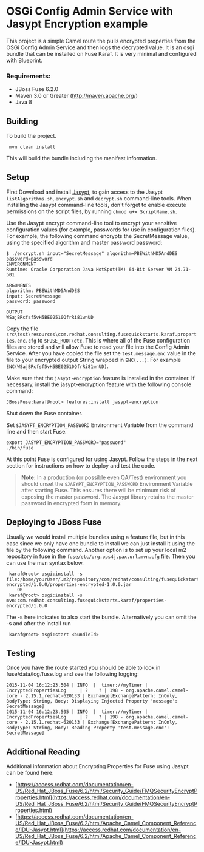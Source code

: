 
OSGi Config Admin Service with Jasypt Encryption example
====================================

 This project is a simple Camel route the pulls encrypted properties from the OSGi Config Admin Service and then logs the decrypted value. It is an osgi bundle that can be installed on Fuse Karaf. It is very minimal and configured with Blueprint.

### Requirements:
 * JBoss Fuse 6.2.0
 * Maven 3.0 or Greater (http://maven.apache.org/)
 * Java 8

Building
-----------------------

To build the project.

     mvn clean install

This will build the bundle including the manifest information.

Setup
-----------------------
First Download and install [Jasypt](http://jasypt.org/download.html), to gain access to the Jasypt `listAlgorithms.sh`, `encrypt.sh` and `decrypt.sh` command-line tools. When installing the Jasypt command-line tools, don't forget to enable execute permissions on the script files, by running `chmod u+x ScriptName.sh`.

Use the Jasypt encrypt command-line tool to encrypt your sensitive configuration values (for example, passwords for use in configuration files). For example, the following command encrypts the SecretMessage value, using the specified algorithm and master password password:

	$ ./encrypt.sh input="SecretMessage" algorithm=PBEWithMD5AndDES password=password
	ENVIRONMENT
	Runtime: Oracle Corporation Java HotSpot(TM) 64-Bit Server VM 24.71-b01

	ARGUMENTS
	algorithm: PBEWithMD5AndDES
	input: SecretMessage
	password: password

	OUTPUT
	WSajBRcfsf5vH5BE02510QfrRi81wnUD

Copy the file `src\test\resources\com.redhat.consulting.fusequickstarts.karaf.properties.enc.cfg` to `$FUSE_ROOT\etc`. This is where all of the Fuse configuration files are stored and will allow Fuse to read your file into the Config Admin Service. After you have copied the file set the `test.message.enc` value in the file to your encrypted output String wrapped in `ENC(...)`. For example `ENC(WSajBRcfsf5vH5BE02510QfrRi81wnUD)`.

Make sure that the `jasypt-encryption` feature is installed in the container. If necessary, install the jasypt-encryption feature with the following console command:

	JBossFuse:karaf@root> features:install jasypt-encryption

Shut down the Fuse container.

Set `$JASYPT_ENCRYPTION_PASSWORD` Environment Variable from the command line and then start Fuse.

	export JASYPT_ENCRYPTION_PASSWORD="password"
	./bin/fuse

At this point Fuse is configured for using Jasypt. Follow the steps in the next section for instructions on how to deploy and test the code.

> **Note:** In a production (or possible even QA/Test) environment you should unset the `$JASYPT_ENCRYPTION_PASSWORD` Environment Variable after starting Fuse. This ensures there will be minimum risk of exposing the master password. The Jasypt library retains the master password in encrypted form in memory.

Deploying to JBoss Fuse
-----------------------
Usually we would install multiple bundles using a feature file, but in this case since we only have one bundle to install we can just install it using the file by the following command. Another option is to set up your local m2  repository in fuse in the `fuse/etc/org.ops4j.pax.url.mvn.cfg` file.  Then you can use the mvn syntax below.

     karaf@root> osgi:install -s file:/home/yourUser/.m2/repository/com/redhat/consulting/fusequickstarts/karaf/properties-encrypted/1.0.0/properties-encrypted-1.0.0.jar
        OR
     karaf@root> osgi:install -s mvn:com.redhat.consulting.fusequickstarts.karaf/properties-encrypted/1.0.0

 The -s here indicates to also start the bundle.  Alternatively you can omit the -s and after the install run

     karaf@root> osgi:start <bundleId>

Testing
-----------------------
Once you have the route started you should be able to look in fuse/data/log/fuse.log and see the following logging:

    2015-11-04 16:12:23,504 | INFO  |  timer://myTimer | EncryptedPropertiesLog     | ?    ? | 198 - org.apache.camel.camel-core - 2.15.1.redhat-620133 | Exchange[ExchangePattern: InOnly, BodyType: String, Body: Displaying Injected Property 'message': SecretMessage]
	2015-11-04 16:12:23,505 | INFO  |  timer://myTimer | EncryptedPropertiesLog     | ?    ? | 198 - org.apache.camel.camel-core - 2.15.1.redhat-620133 | Exchange[ExchangePattern: InOnly, BodyType: String, Body: Reading Property 'test.message.enc': SecretMessage]

Additional Reading
-----------------------
Additional information about Encrypting Properties for Fuse using Jasypt can be found here:

 * [https://access.redhat.com/documentation/en-US/Red_Hat_JBoss_Fuse/6.2/html/Security_Guide/FMQSecurityEncryptProperties.html](https://access.redhat.com/documentation/en-US/Red_Hat_JBoss_Fuse/6.2/html/Security_Guide/FMQSecurityEncryptProperties.html)
 * [https://access.redhat.com/documentation/en-US/Red_Hat_JBoss_Fuse/6.2/html/Apache_Camel_Component_Reference/IDU-Jasypt.html](https://access.redhat.com/documentation/en-US/Red_Hat_JBoss_Fuse/6.2/html/Apache_Camel_Component_Reference/IDU-Jasypt.html)